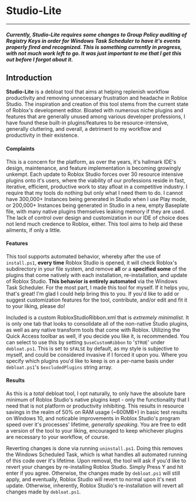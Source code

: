 # Studio-Lite
---
##### Currently, Studio-Lite requires some changes to Group Policy auditing of Registry Keys in order for Windows Task Scheduler to have it's events properly fired and recognized. This is something currently in progress, with not much work left to go. It was just important to me that I get this out before I forgot about it.

## Introduction

**Studio-Lite** is a debloat tool that aims at helping replenish workflow productivity and removing unnecessary frustration and headache in Roblox Studio. The inspiration and creation of this tool stems from the current state of Roblox's development editor. Bloated with numerous niche plugins and features that are generally unused among various developer professions, I have found these built-in plugins/features to be resource-intensive, generally cluttering, and overall, a detriment to my workflow and productivity in their existence.

#### Complaints

This is a concern for the platform, as over the years, it's hallmark IDE's design, maintenance, and feature implementation is becoming growingly unkempt. Each update to Roblox Studio forces over 30 resource intensive plugins onto it's users, where the viability of our professions reside in fast, iterative, efficient, productive work to stay afloat in a competitive industry. I require that my tools do nothing but only what I need them to do. I cannot have 300,000+ Instances being generated in Studio when I use Play mode, or 200,000+ Instances being generated in Studio in a new, empty Baseplate file, with many native plugins themselves leaking memory if they are used. The lack of control over design and customization in our IDE of choice does not lend much credence to Roblox, either. This tool aims to help aid these ailments, if only a little.

#### Features

This tool supports automated behavior, whereby after the use of ```install.ps1```, **every time** Roblox Studio is opened, it will check Roblox's subdirectory in your file system, and remove **all** or a **specified some** of the plugins that come natively with each installation, re-installation, and update of Roblox Studio. **This behavior is entirely automated** via the Windows Task Scheduler. For the most part, I made this tool for myself. If it helps you, that's great! I'm glad I could help bring this to you. If you'd like to add or suggest customization features for the tool, contribute, and/or edit and fit it to your liking, please do!

Included is a custom RobloxStudioRibbon.xml that is *extremely minimalist*. It is only one tab that looks to consolidate all of the non-native Studio plugins, as well as any native transform tools that come with Roblox. Utilizing the Quick Access toolbar as well, if you decide you like it, is recommended. You can select to use this by setting ```$useCustomRibbon``` to '```$TRUE```' under ```debloat.ps1```. This is set to ```$FALSE``` by default, as my style is subjective to myself, and could be considered invasive if I forced it upon you. Where you specify which plugins you'd like to keep is on a per-name basis under ```debloat.ps1```'s ```$excludedPlugins``` string array.

#### Results

As this is a *total* debloat tool, I opt naturally, to only have the absolute bare minimum of Roblox Studio's native plugins kept - only the functionality that I need that is not platform or productivity inhibiting. This results in resource savings in the realm of 50% on RAM usage (~600MB+) in basic test results on Windows 10, and noticable improvements in Roblox Studio's program speed over it's processes' lifetime, *generally speaking*. You are free to edit a version of the tool to your liking, encouraged to keep whichever plugins are necessary to your workflow, of course.

Reverting changes is done via running ```uninstall.ps1```. Doing this removes the Windows Scheduled Task, which is what handles all automated running of this code over it's lifetime. Upon removal, the tool will ask if you'd like to revert your changes by re-installing Roblox Studio. Simply Press Y and hit enter if you agree. Otherwise, the changes made by ```debloat.ps1``` will still apply, and eventually, Roblox Studio will revert to normal upon it's next update. Otherwise, inherently, Roblox Studio's re-installation will revert all changes made by ```debloat.ps1```.
